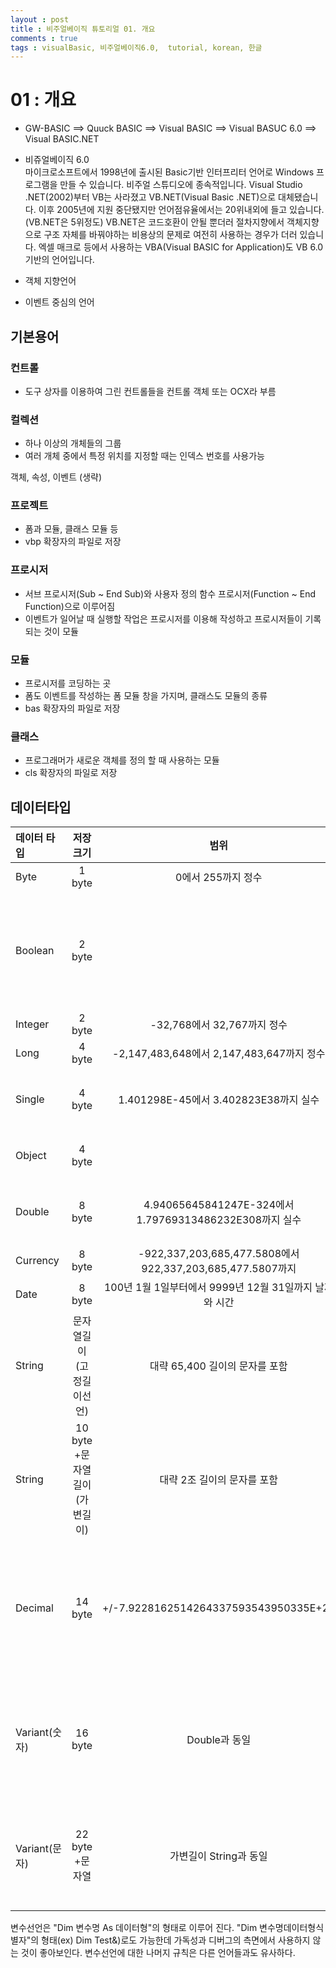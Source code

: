 ```yaml
---
layout : post
title : 비주얼베이직 튜토리얼 01. 개요
comments : true
tags : visualBasic, 비주얼베이직6.0,  tutorial, korean, 한글
---
```


01 : 개요 
===
+ GW-BASIC ==> Quuck BASIC ==> Visual BASIC ==> Visual BASUC 6.0 ==> Visual BASIC.NET
+ 비쥬얼베이직 6.0  
마이크로소프트에서 1998년에 출시된 Basic기반 인터프리터 언어로 Windows 프로그램을 만들 수 있습니다. 비주얼 스튜디오에 종속적입니다. Visual Studio .NET(2002)부터 VB는 사라졌고 VB.NET(Visual Basic .NET)으로 대체됐습니다. 이후 2005년에 지원 중단됐지만 언어점유율에서는 20위내외에 들고 있습니다. (VB.NET은 5위정도) VB.NET은 코드호환이 안될 뿐더러 절차지향에서 객체지향으로 구조 자체를 바꿔야하는 비용상의 문제로 여전히 사용하는 경우가 더러 있습니다. 엑셀 매크로 등에서 사용하는 VBA(Visual  BASIC for Application)도 VB 6.0기반의 언어입니다.

+ 객체 지향언어
+ 이벤트 중심의 언어

## 기본용어  
### 컨트롤  
+ 도구 상자를 이용하여 그린 컨트롤들을 컨트롤 객체 또는 OCX라 부름  

### 컬렉션
+ 하나 이상의 개체들의 그룹
+ 여러 개체 중에서 특정 위치를 지정할 때는 인덱스 번호를 사용가능

객체, 속성, 이벤트 (생략)

### 프로젝트
+ 폼과 모듈, 클래스 모듈 등
+ vbp 확장자의 파일로 저장

### 프로시저
+ 서브 프로시저(Sub ~ End Sub)와 사용자 정의 함수 프로시저(Function ~ End Function)으로 이루어짐
+ 이벤트가 일어날 때 실행할 작업은 프로시저를 이용해 작성하고 프로시저들이 기록되는 것이 모듈

### 모듈
+ 프로시저를 코딩하는 곳
+ 폼도 이벤트를 작성하는 폼 모듈 창을 가지며, 클래스도 모듈의 종류
+ bas 확장자의 파일로 저장

### 클래스
+ 프로그래머가 새로운 객체를 정의 할 때 사용하는 모듈
+ cls 확장자의 파일로 저장

## 데이터타입 

| 데이터 타입 | 저장 크기 | 범위 | 비고 |
|:--------|:-------:| :-------:|:-------:|
| Byte   | 1 byte   | 0에서 255까지 정수   | |
| Boolean |  2 byte  |  | 0은 False로 그 외에는 True로 인식   |
| Integer   | 2 byte   | -32,768에서 32,767까지 정수   | |
| Long | 4 byte   | -2,147,483,648에서 2,147,483,647까지 정수   | |
| Single |  4 byte   | 1.401298E-45에서  3.402823E38까지 실수   | 단정도 부동 소수점 |
| Object |  4 byte  |   | 객체참조형 |
| Double |  8 byte   | 4.94065645841247E-324에서  1.79769313486232E308까지 실수   | 배정도 부동 소수점 |
| Currency |  8 byte   | -922,337,203,685,477.5808에서 922,337,203,685,477.5807까지   | |
| Date |  8 byte   | 100년 1월 1일부터에서 9999년 12월 31일까지 날짜와 시간   | |
| String |  문자열길이(고정길이선언)   | 대략 65,400 길이의 문자를 포함   | |
| String |  10 byte +문자열길이(가변길이)   | 대략 2조 길이의 문자를 포함   | |
| Decimal  |  14 byte   | +/-7.9228162514264337593543950335E+28   | 숫자를 나타내는 데이터타입 중 가장 느림 | 
| Variant(숫자) |  16 byte  | Double과 동일   | 가변형 변수, 날짜/시간, 부동 소수, 정수 |
| Variant(문자) |  22 byte +문자열   |  가변길이 String과 동일   | 가변형 변수, 개체를 나타낼 수 있음 |

변수선언은 "Dim 변수명 As 데이터형"의 형태로 이루어 진다. "Dim 변수명데이터형식별자"의 형태(ex) Dim Test&)로도 가능한데
가독성과 디버그의 측면에서 사용하지 않는 것이 좋아보인다. 변수선언에 대한 나머지 규칙은 다른 언어들과도 유사하다.


